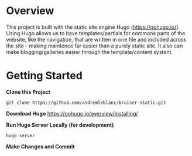 # Overview
This project is built with the static site engine Hugo (https://gohugo.io/). 
Using Hugo allows us to have templates/partials for commons parts of the website, like the navigation,
that are written in one file and included across the site - making maintence far easier than a purely
static site. It also can make blogging/galleries easier through the template/content system.

# Getting Started

**Clone this Project**
```
git clone https://github.com/andremleblanc/bruiser-static.git
```

**Download Hugo** 
https://gohugo.io/overview/installing/

**Run Hugo Server Locally (for development)**
```
hugo server
```

**Make Changes and Commit**
